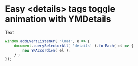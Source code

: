 # Easy \<details> tags toggle animation with YMDetails

Text
 
```js
window.addEventListener( 'load', e => {
	document.querySelectorAll( 'details' ).forEach( el => {
		new YMAccordion( el );
	});
});
```
